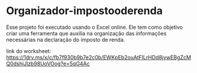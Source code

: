# Organizador-impostooderenda

Esse projeto foi executado usando o Excel online. 
Ele tem como objetivo criar uma ferramenta que auxilia na organização das informações necessárias na declaração do imposto de renda. 

link do worksheet: https://1drv.ms/x/c/fb7f930b9b7e2c0b/EWKpEb2ouAtFlLrHDd8jvwEBgZcMQ0dshjJlzb98UoVOog?e=5qG4Ac
